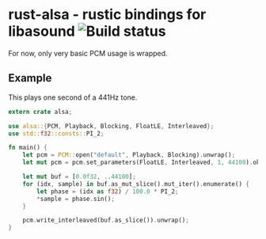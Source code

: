 # rust-alsa - rustic bindings for libasound ![Build status](https://travis-ci.org/cyndis/rust-alsa.png)

For now, only very basic PCM usage is wrapped.

## Example

This plays one second of a 441Hz tone.

```rust
extern crate alsa;

use alsa::{PCM, Playback, Blocking, FloatLE, Interleaved};
use std::f32::consts::PI_2;

fn main() {
    let pcm = PCM::open("default", Playback, Blocking).unwrap();
    let mut pcm = pcm.set_parameters(FloatLE, Interleaved, 1, 44100).ok().unwrap();

    let mut buf = [0.0f32, ..44100];
    for (idx, sample) in buf.as_mut_slice().mut_iter().enumerate() {
        let phase = (idx as f32) / 100.0 * PI_2;
        *sample = phase.sin();
    }

    pcm.write_interleaved(buf.as_slice()).unwrap();
}
```
